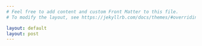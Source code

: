 ```yaml
---
# Feel free to add content and custom Front Matter to this file.
# To modify the layout, see https://jekyllrb.com/docs/themes/#overriding-theme-defaults

layout: default
layout: post
---
```

